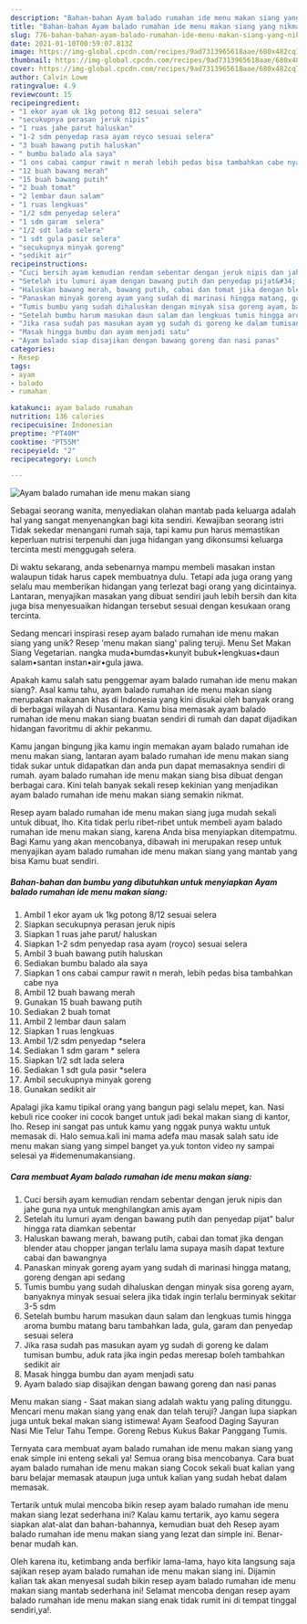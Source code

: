 ```yaml
---
description: "Bahan-bahan Ayam balado rumahan ide menu makan siang yang nikmat Untuk Jualan"
title: "Bahan-bahan Ayam balado rumahan ide menu makan siang yang nikmat Untuk Jualan"
slug: 776-bahan-bahan-ayam-balado-rumahan-ide-menu-makan-siang-yang-nikmat-untuk-jualan
date: 2021-01-10T00:59:07.813Z
image: https://img-global.cpcdn.com/recipes/9ad7313965618aae/680x482cq70/ayam-balado-rumahan-ide-menu-makan-siang-foto-resep-utama.jpg
thumbnail: https://img-global.cpcdn.com/recipes/9ad7313965618aae/680x482cq70/ayam-balado-rumahan-ide-menu-makan-siang-foto-resep-utama.jpg
cover: https://img-global.cpcdn.com/recipes/9ad7313965618aae/680x482cq70/ayam-balado-rumahan-ide-menu-makan-siang-foto-resep-utama.jpg
author: Calvin Lowe
ratingvalue: 4.9
reviewcount: 15
recipeingredient:
- "1 ekor ayam uk 1kg potong 812 sesuai selera"
- "secukupnya perasan jeruk nipis"
- "1 ruas jahe parut haluskan"
- "1-2 sdm penyedap rasa ayam royco sesuai selera"
- "3 buah bawang putih haluskan"
- " bumbu balado ala saya"
- "1 ons cabai campur rawit n merah lebih pedas bisa tambahkan cabe nya"
- "12 buah bawang merah"
- "15 buah bawang putih"
- "2 buah tomat"
- "2 lembar daun salam"
- "1 ruas lengkuas"
- "1/2 sdm penyedap selera"
- "1 sdm garam  selera"
- "1/2 sdt lada selera"
- "1 sdt gula pasir selera"
- "secukupnya minyak goreng"
- "sedikit air"
recipeinstructions:
- "Cuci bersih ayam kemudian rendam sebentar dengan jeruk nipis dan jahe guna nya untuk menghilangkan amis ayam"
- "Setelah itu lumuri ayam dengan bawang putih dan penyedap pijat&#34; balur hingga rata diamkan sebentar"
- "Haluskan bawang merah, bawang putih, cabai dan tomat jika dengan blender atau chopper jangan terlalu lama supaya masih dapat texture cabai dan bawangnya"
- "Panaskan minyak goreng ayam yang sudah di marinasi hingga matang, goreng dengan api sedang"
- "Tumis bumbu yang sudah dihaluskan dengan minyak sisa goreng ayam, banyaknya minyak sesuai selera jika tidak ingin terlalu berminyak sekitar 3-5 sdm"
- "Setelah bumbu harum masukan daun salam dan lengkuas tumis hingga aroma bumbu matang baru tambahkan lada, gula, garam dan penyedap sesuai selera"
- "Jika rasa sudah pas masukan ayam yg sudah di goreng ke dalam tumisan bumbu, aduk rata jika ingin pedas meresap boleh tambahkan sedikit air"
- "Masak hingga bumbu dan ayam menjadi satu"
- "Ayam balado siap disajikan dengan bawang goreng dan nasi panas"
categories:
- Resep
tags:
- ayam
- balado
- rumahan

katakunci: ayam balado rumahan 
nutrition: 136 calories
recipecuisine: Indonesian
preptime: "PT40M"
cooktime: "PT55M"
recipeyield: "2"
recipecategory: Lunch

---
```



![Ayam balado rumahan ide menu makan siang](https://img-global.cpcdn.com/recipes/9ad7313965618aae/680x482cq70/ayam-balado-rumahan-ide-menu-makan-siang-foto-resep-utama.jpg)

Sebagai seorang wanita, menyediakan olahan mantab pada keluarga adalah hal yang sangat menyenangkan bagi kita sendiri. Kewajiban seorang istri Tidak sekedar menangani rumah saja, tapi kamu pun harus memastikan keperluan nutrisi terpenuhi dan juga hidangan yang dikonsumsi keluarga tercinta mesti menggugah selera.

Di waktu  sekarang, anda sebenarnya mampu membeli masakan instan walaupun tidak harus capek membuatnya dulu. Tetapi ada juga orang yang selalu mau memberikan hidangan yang terlezat bagi orang yang dicintainya. Lantaran, menyajikan masakan yang dibuat sendiri jauh lebih bersih dan kita juga bisa menyesuaikan hidangan tersebut sesuai dengan kesukaan orang tercinta. 

Sedang mencari inspirasi resep ayam balado rumahan ide menu makan siang yang unik? Resep &#39;menu makan siang&#39; paling teruji. Menu Set Makan Siang Vegetarian. nangka muda•bumdas•kunyit bubuk•lengkuas•daun salam•santan instan•air•gula jawa.

Apakah kamu salah satu penggemar ayam balado rumahan ide menu makan siang?. Asal kamu tahu, ayam balado rumahan ide menu makan siang merupakan makanan khas di Indonesia yang kini disukai oleh banyak orang di berbagai wilayah di Nusantara. Kamu bisa memasak ayam balado rumahan ide menu makan siang buatan sendiri di rumah dan dapat dijadikan hidangan favoritmu di akhir pekanmu.

Kamu jangan bingung jika kamu ingin memakan ayam balado rumahan ide menu makan siang, lantaran ayam balado rumahan ide menu makan siang tidak sukar untuk didapatkan dan anda pun dapat memasaknya sendiri di rumah. ayam balado rumahan ide menu makan siang bisa dibuat dengan berbagai cara. Kini telah banyak sekali resep kekinian yang menjadikan ayam balado rumahan ide menu makan siang semakin nikmat.

Resep ayam balado rumahan ide menu makan siang juga mudah sekali untuk dibuat, lho. Kita tidak perlu ribet-ribet untuk membeli ayam balado rumahan ide menu makan siang, karena Anda bisa menyiapkan ditempatmu. Bagi Kamu yang akan mencobanya, dibawah ini merupakan resep untuk menyajikan ayam balado rumahan ide menu makan siang yang mantab yang bisa Kamu buat sendiri.

<!--inarticleads1-->

##### Bahan-bahan dan bumbu yang dibutuhkan untuk menyiapkan Ayam balado rumahan ide menu makan siang:

1. Ambil 1 ekor ayam uk 1kg potong 8/12 sesuai selera
1. Siapkan secukupnya perasan jeruk nipis
1. Siapkan 1 ruas jahe parut/ haluskan
1. Siapkan 1-2 sdm penyedap rasa ayam (royco) sesuai selera
1. Ambil 3 buah bawang putih haluskan
1. Sediakan  bumbu balado ala saya
1. Siapkan 1 ons cabai campur rawit n merah, lebih pedas bisa tambahkan cabe nya
1. Ambil 12 buah bawang merah
1. Gunakan 15 buah bawang putih
1. Sediakan 2 buah tomat
1. Ambil 2 lembar daun salam
1. Siapkan 1 ruas lengkuas
1. Ambil 1/2 sdm penyedap *selera
1. Sediakan 1 sdm garam * selera
1. Siapkan 1/2 sdt lada selera
1. Sediakan 1 sdt gula pasir *selera
1. Ambil secukupnya minyak goreng
1. Gunakan sedikit air


Apalagi jika kamu tipikal orang yang bangun pagi selalu mepet, kan. Nasi kebuli rice cooker ini cocok banget untuk jadi bekal makan siang di kantor, lho. Resep ini sangat pas untuk kamu yang nggak punya waktu untuk memasak di. Halo semua.kali ini mama adefa mau masak salah satu ide menu makan siang yang simpel banget ya.yuk tonton video ny sampai selesai ya #idemenumakansiang. 

<!--inarticleads2-->

##### Cara membuat Ayam balado rumahan ide menu makan siang:

1. Cuci bersih ayam kemudian rendam sebentar dengan jeruk nipis dan jahe guna nya untuk menghilangkan amis ayam
1. Setelah itu lumuri ayam dengan bawang putih dan penyedap pijat&#34; balur hingga rata diamkan sebentar
1. Haluskan bawang merah, bawang putih, cabai dan tomat jika dengan blender atau chopper jangan terlalu lama supaya masih dapat texture cabai dan bawangnya
1. Panaskan minyak goreng ayam yang sudah di marinasi hingga matang, goreng dengan api sedang
1. Tumis bumbu yang sudah dihaluskan dengan minyak sisa goreng ayam, banyaknya minyak sesuai selera jika tidak ingin terlalu berminyak sekitar 3-5 sdm
1. Setelah bumbu harum masukan daun salam dan lengkuas tumis hingga aroma bumbu matang baru tambahkan lada, gula, garam dan penyedap sesuai selera
1. Jika rasa sudah pas masukan ayam yg sudah di goreng ke dalam tumisan bumbu, aduk rata jika ingin pedas meresap boleh tambahkan sedikit air
1. Masak hingga bumbu dan ayam menjadi satu
1. Ayam balado siap disajikan dengan bawang goreng dan nasi panas


Menu makan siang - Saat makan siang adalah waktu yang paling ditunggu. Mencari menu makan siang yang enak dan telah teruji? Jangan lupa siapkan juga untuk bekal makan siang istimewa! Ayam Seafood Daging Sayuran Nasi Mie Telur Tahu Tempe. Goreng Rebus Kukus Bakar Panggang Tumis. 

Ternyata cara membuat ayam balado rumahan ide menu makan siang yang enak simple ini enteng sekali ya! Semua orang bisa mencobanya. Cara buat ayam balado rumahan ide menu makan siang Cocok sekali buat kalian yang baru belajar memasak ataupun juga untuk kalian yang sudah hebat dalam memasak.

Tertarik untuk mulai mencoba bikin resep ayam balado rumahan ide menu makan siang lezat sederhana ini? Kalau kamu tertarik, ayo kamu segera siapkan alat-alat dan bahan-bahannya, kemudian buat deh Resep ayam balado rumahan ide menu makan siang yang lezat dan simple ini. Benar-benar mudah kan. 

Oleh karena itu, ketimbang anda berfikir lama-lama, hayo kita langsung saja sajikan resep ayam balado rumahan ide menu makan siang ini. Dijamin kalian tak akan menyesal sudah bikin resep ayam balado rumahan ide menu makan siang mantab sederhana ini! Selamat mencoba dengan resep ayam balado rumahan ide menu makan siang enak tidak rumit ini di tempat tinggal sendiri,ya!.

